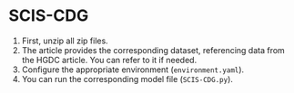 # SCIS-CDG
1. First, unzip all zip files.
2. The article provides the corresponding dataset, referencing data from the HGDC article. You can refer to it if needed.
3. Configure the appropriate environment (`environment.yaml`).
4. You can run the corresponding model file (`SCIS-CDG.py`).
